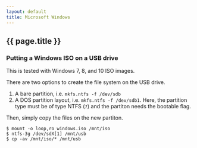 ```yaml
---
layout: default
title: Microsoft Windows
---
```


## {{ page.title }}

### Putting a Windows ISO on a USB drive

This is tested with Windows 7, 8, and 10 ISO images.

There are two options to create the file system on the USB drive.

1. A bare partition, i.e. `mkfs.ntfs -f /dev/sdb`
2. A DOS partition layout, i.e. `mkfs.ntfs -f /dev/sdb1`.
   Here, the partition type must be of type NTFS (`7`) and the partiton needs the bootable flag.

Then, simply copy the files on the new partiton.

    $ mount -o loop,ro windows.iso /mnt/iso
    $ ntfs-3g /dev/sdX[1] /mnt/usb
    $ cp -av /mnt/iso/* /mnt/usb
